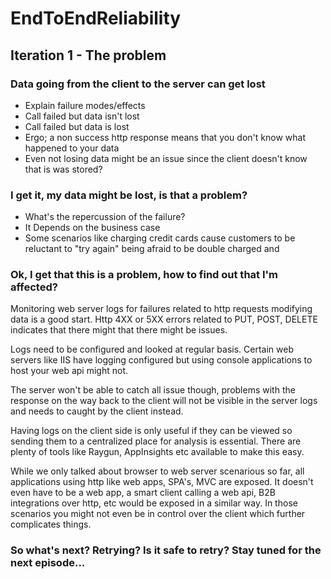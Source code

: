 # EndToEndReliability


## Iteration 1 - The problem


### Data going from the client to the server can get lost
  
* Explain failure modes/effects
* Call failed but data isn't lost
* Call failed but data is lost
* Ergo; a non success http response means that you don't know what happened to your data
* Even not losing data might be an issue since the client doesn't know that is was stored?


### I get it, my data might be lost, is that a problem?
   
* What's the repercussion of the failure?
* It Depends on the business case
* Some scenarios like charging credit cards cause customers to be reluctant to "try again" being afraid to be double charged and 
   
### Ok, I get that this is a problem, how to find out that I'm affected?
  
Monitoring web server logs for failures related to http requests modifying data is a good start. Http 4XX or 5XX errors related to PUT, POST, DELETE indicates that there might that there might be issues. 

Logs need to be configured and looked at regular basis. Certain web servers like IIS have logging configured but using console applications to host your web api might not.

The server won't be able to catch all issue though, problems with the response on the way back to the client will not be visible in the server logs and needs to caught by the client instead.

Having logs on the client side is only useful if they can be viewed so sending them to a centralized place for analysis is essential. There are plenty of tools like Raygun, AppInsights etc available to make this easy.

While we only talked about browser to web server scenarious so far, all applications using http like web apps, SPA's, MVC are exposed. It doesn't even have to be a web app, a smart client calling a web api, B2B integrations over http, etc would be exposed in a similar way. In those scenarios you might not even be in control over the client which further complicates things.  

### So what's next? Retrying? Is it safe to retry? Stay tuned for the next episode...
